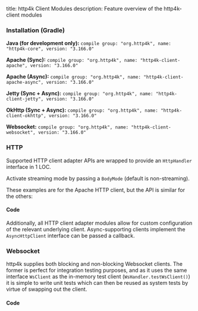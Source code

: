 title: http4k Client Modules
description: Feature overview of the http4k-client modules

### Installation (Gradle)
**Java (for development only):** ```compile group: "org.http4k", name: "http4k-core", version: "3.166.0"```

**Apache (Sync):** ```compile group: "org.http4k", name: "http4k-client-apache", version: "3.166.0"```

**Apache (Async):** ```compile group: "org.http4k", name: "http4k-client-apache-async", version: "3.166.0"```

**Jetty (Sync + Async):** ```compile group: "org.http4k", name: "http4k-client-jetty", version: "3.166.0"```

**OkHttp (Sync + Async):** ```compile group: "org.http4k", name: "http4k-client-okhttp", version: "3.166.0"```

**Websocket:** ```compile group: "org.http4k", name: "http4k-client-websocket", version: "3.166.0"```

### HTTP
Supported HTTP client adapter APIs are wrapped to provide an `HttpHandler` interface in 1 LOC.

Activate streaming mode by passing a `BodyMode` (default is non-streaming).

These examples are for the Apache HTTP client, but the API is similar for the others:

#### Code [<img class="octocat"/>](https://github.com/http4k/http4k/blob/master/src/docs/guide/modules/clients/example_http.kt)
<script src="https://gist-it.appspot.com/https://github.com/http4k/http4k/blob/master/src/docs/guide/modules/clients/example_http.kt"></script>

Additionally, all HTTP client adapter modules allow for custom configuration of the relevant underlying client. Async-supporting clients implement the `AsyncHttpClient` interface can be passed a callback.

### Websocket
http4k supplies both blocking and non-blocking Websocket clients. The former is perfect for integration testing purposes, and as it uses the same interface `WsClient` as the in-memory test client (`WsHandler.testWsClient()`) it is simple to write unit tests which can then be reused as system tests by virtue of swapping out the client.

#### Code [<img class="octocat"/>](https://github.com/http4k/http4k/blob/master/src/docs/guide/modules/clients/example_websocket.kt)
<script src="https://gist-it.appspot.com/https://github.com/http4k/http4k/blob/master/src/docs/guide/modules/clients/example_websocket.kt"></script>
